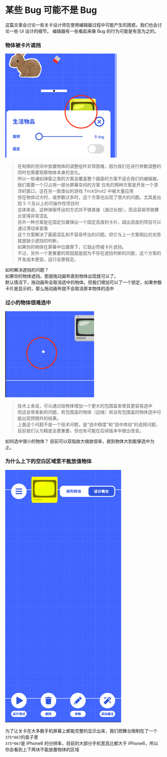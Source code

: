 # 某些 Bug 可能不是 Bug

这篇文章会讨论一些关卡设计师在使用编辑器过程中可能产生的困惑，我们也会讨论一些 UI 设计的细节。
编辑器有一些看起来像 Bug 的行为可能是有意为之的。

### 物体被卡片遮挡

![物体被卡片遮挡](/_screenshots/object_covered_by_card.png ":size=375")

> 在有限的空间中放置物体的调整组件非常困难，因为我们在进行参数调整的同时也需要观察物体本身的变化。  
> 所以一些诸如弹窗之类的方案会覆盖整个画面的方案不适合我们的编辑器，我们需要一个只占用一部分屏幕空间的方案
> 仅有的两种方案是开发一个漂浮的窗口，这在另一款类似的游戏 TrickShot2 中被大量应用  
> 但在物体过大时，或参数过多时，这个方案也出现了很大的问题。尤其是出现 5 个及以上的可操作性项目时  
> 总体来说，这种弹窗呼出的方式并不够直接（通过长按），而且容易导致舞台变得非常混乱  
> 另外一种方案是在固定位置弹出一个固定高度的卡片，超出高度的项目可以通过滑动来查看  
> 这个方案解决了画面混乱和不容易呼出的问题。但它与上一方案相比的劣势就是缺少遮挡的判断，  
> 如果你的物体在屏幕中位置靠下，它就必然被卡片遮挡。  
> 不过，另外一个更重要的原因就是因为不存在遮挡判断的问题，这个方案的开发成本更低，运行会更稳定。

如何解决遮挡的问题？  
如果你的物体遮挡，那就拖动画布直到物体出现就可以了。  
默认情况下，拖动画布会取消选中的物体。但我们增加可以了一个锁定，如果参数卡片是显示的，那么拖动画布就不会取消原本物体的选中

### 过小的物体很难选中

![过小的物体](/_screenshots/nano_object.png ":size=375")

> 技术上来说，可以通过给物体增加一个更大的包围盒来使其更容易选中  
> 但这会带来新的问题，有包围盒的物体（边缘）和没有包围盒的物体选中可能出现预期外的结果。  
> 上面这个问题不是一个技术问题，是“选中精度”和“选中体验”的选择问题，目前我们认为精度会更重要，但也有可能在后续版本中做出改变。

如何选中很小的物体？
目前可以双指放大缩放倍率，直到物体大到能够选中为止。

### 为什么上下的空白区域里不能放值物体

![物体限位](/_screenshots/object_position_limit.png ":size=375")

为了让关卡在大多数手机屏幕上都能完整的显示出来，我们把舞台限制在了一个`375*667`的盒子里  
`375*667`是 iPhone6 的分辨率，目前的大部分手机宽高比都大于 iPhone6，所以你会看到上下两块不能放置物体的区域
